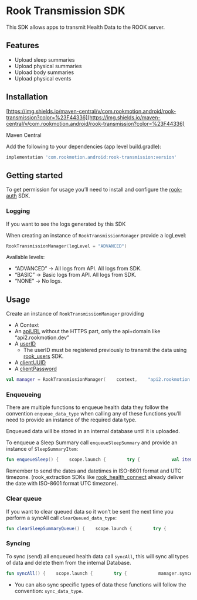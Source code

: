 

# Rook Transmission SDK

This SDK allows apps to transmit Health Data to the ROOK server.

## Features

- Upload sleep summaries
- Upload physical summaries
- Upload body summaries
- Upload physical events

## Installation

[https://img.shields.io/maven-central/v/com.rookmotion.android/rook-transmission?color=%23F44336](https://img.shields.io/maven-central/v/com.rookmotion.android/rook-transmission?color=%23F44336)

Maven Central

Add the following to your dependencies (app level build.gradle):

```groovy
implementation 'com.rookmotion.android:rook-transmission:version'
```

## Getting started

To get permission for usage you’ll need to install and configure the [rook-auth](https://mvnrepository.com/artifact/com.rookmotion.android/rook-auth) SDK.

### Logging

If you want to see the logs generated by this SDK

When creating an instance of `RookTransmissionManager` provide a logLevel:

```kotlin
RookTransmissionManager(logLevel = "ADVANCED")
```

Available levels:

- “ADVANCED” -> All logs from API. All logs from SDK.
- “BASIC” -> Basic logs from API. All logs from SDK.
- “NONE” -> No logs.

## Usage

Create an instance of `RookTransmissionManager` providing 

- A Context
- An [apiURL](https://docs.tryrook.io/docs/Definitions#api_url) without the HTTPS part, only the api+domain like “api2.rookmotion.dev"
- A [userID](https://docs.tryrook.io/docs/Definitions#user_id)
    - The userID must be registered previously to transmit the data using [rook_users](https://mvnrepository.com/artifact/com.rookmotion.android/rook-users) SDK.
- A [clientUUID](https://docs.tryrook.io/docs/Definitions#client_uuid)
- A [clientPassword](https://docsbeta.tryrook.io/docs/Definitions#client_password)

```kotlin
val manager = RookTransmissionManager(    context,    "api2.rookmotion.dev",    USER_ID,    CLIENT_UUID,    CLIENT_PASSWORD)
```

### Enqueueing

There are multiple functions to enqueue health data they follow the convention `enqueue_data_type` when calling any of these functions you’ll need to provide an instance of the required data type.

Enqueued data will be stored in an internal database until it is uploaded.

To enqueue a Sleep Summary call `enqueueSleepSummary` and provide an instance of `SleepSummaryItem`:

```kotlin
fun enqueueSleep() {    scope.launch {        try {            val item = SleepSummaryItem(                sourceOfData = "Health Connect",                dateTime = "2023-01-06T22:00:22.065Z",                sleepStartDatetime = "2023-01-06T22:00:22.065Z",                sleepEndDatetime = "2023-01-07T12:00:04.013Z",                sleepDate = "2023-01-07",                sleepDurationSeconds = 64800,                timeInBedSeconds = 64800,            )            manager.enqueueSleepSummary(item)            // Success        } catch (e: Exception) {            // Manage error        }    }}
```

Remember to send the dates and datetimes in ISO-8601 format and UTC timezone. (rook_extraction SDKs like [rook_health_connect](https://mvnrepository.com/artifact/com.rookmotion.android/rook-health-connect) already deliver the date with ISO-8601 format UTC timezone).

### Clear queue

If you want to clear queued data so it won’t be sent the next time you perform a syncAll call `clearQueued_data_type`:

```kotlin
fun clearSleepSummaryQueue() {    scope.launch {        try {            manager.clearQueuedSleepSummaries()            // Success        } catch (e: Exception) {            // Manage error        }    }}
```

### Syncing

To sync (send) all enqueued health data call `syncAll`, this will sync all types of data and delete them from the internal Database.

```kotlin
fun syncAll() {    scope.launch {        try {            manager.syncAll()            // Success        } catch (e: Exception) {            // Manage error        }    }}
```

- You can also sync specific types of data these functions will follow the convention: `sync_data_type`.